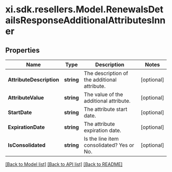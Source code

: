 # xi.sdk.resellers.Model.RenewalsDetailsResponseAdditionalAttributesInner

## Properties

Name | Type | Description | Notes
------------ | ------------- | ------------- | -------------
**AttributeDescription** | **string** | The description of the additional attribute. | [optional] 
**AttributeValue** | **string** | The value of the additional attribute. | [optional] 
**StartDate** | **string** | The attribute start date. | [optional] 
**ExpirationDate** | **string** | The attribute expiration date. | [optional] 
**IsConsolidated** | **string** | Is the line item consolidated? Yes or No. | [optional] 

[[Back to Model list]](../README.md#documentation-for-models) [[Back to API list]](../README.md#documentation-for-api-endpoints) [[Back to README]](../README.md)

